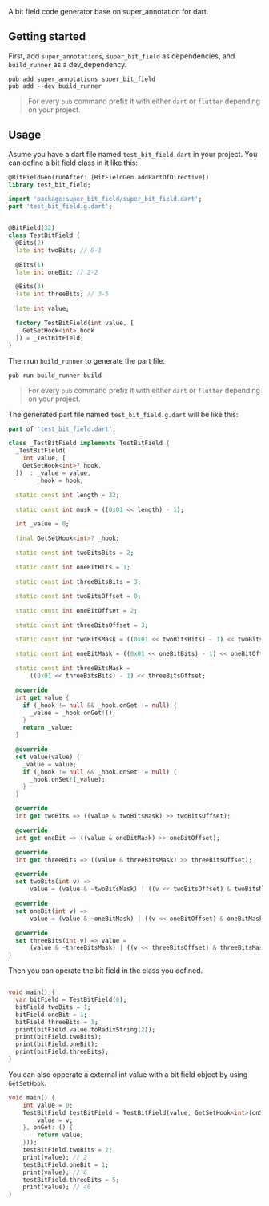 <!-- 
This README describes the package. If you publish this package to pub.dev,
this README's contents appear on the landing page for your package.

For information about how to write a good package README, see the guide for
[writing package pages](https://dart.dev/guides/libraries/writing-package-pages). 

For general information about developing packages, see the Dart guide for
[creating packages](https://dart.dev/guides/libraries/create-library-packages)
and the Flutter guide for
[developing packages and plugins](https://flutter.dev/developing-packages). 
-->

A bit field code generator base on super_annotation for dart.

## Getting started

First, add `super_annotations`, `super_bit_field` as dependencies, and `build_runner` as a dev_dependency.

```shell
pub add super_annotations super_bit_field
pub add --dev build_runner
```

> For every `pub` command prefix it with either `dart` or `flutter` depending on your project.

## Usage

Asume you have a dart file named `test_bit_field.dart` in your project. You can define a bit field class in it like this:

```dart
@BitFieldGen(runAfter: [BitFieldGen.addPartOfDirective])
library test_bit_field;

import 'package:super_bit_field/super_bit_field.dart';
part 'test_bit_field.g.dart';


@BitField(32)
class TestBitField {
  @Bits(2)
  late int twoBits; // 0-1

  @Bits(1)
  late int oneBit; // 2-2

  @Bits(3)
  late int threeBits; // 3-5

  late int value;

  factory TestBitField(int value, [
    GetSetHook<int> hook
  ]) = _TestBitField;
}
```

Then run `build_runner` to generate the part file.

```shell
pub run build_runner build
```

> For every `pub` command prefix it with either `dart` or `flutter` depending on your project.

The generated part file named `test_bit_field.g.dart` will be like this:

```dart
part of 'test_bit_field.dart';

class _TestBitField implements TestBitField {
  _TestBitField(
    int value, [
    GetSetHook<int>? hook,
  ])  : _value = value,
        _hook = hook;

  static const int length = 32;

  static const int musk = ((0x01 << length) - 1);

  int _value = 0;

  final GetSetHook<int>? _hook;

  static const int twoBitsBits = 2;

  static const int oneBitBits = 1;

  static const int threeBitsBits = 3;

  static const int twoBitsOffset = 0;

  static const int oneBitOffset = 2;

  static const int threeBitsOffset = 3;

  static const int twoBitsMask = ((0x01 << twoBitsBits) - 1) << twoBitsOffset;

  static const int oneBitMask = ((0x01 << oneBitBits) - 1) << oneBitOffset;

  static const int threeBitsMask =
      ((0x01 << threeBitsBits) - 1) << threeBitsOffset;

  @override
  int get value {
    if (_hook != null && _hook.onGet != null) {
      _value = _hook.onGet!();
    }
    return _value;
  }

  @override
  set value(value) {
    _value = value;
    if (_hook != null && _hook.onSet != null) {
      _hook.onSet!(_value);
    }
  }

  @override
  int get twoBits => ((value & twoBitsMask) >> twoBitsOffset);

  @override
  int get oneBit => ((value & oneBitMask) >> oneBitOffset);

  @override
  int get threeBits => ((value & threeBitsMask) >> threeBitsOffset);

  @override
  set twoBits(int v) =>
      value = (value & ~twoBitsMask) | ((v << twoBitsOffset) & twoBitsMask);

  @override
  set oneBit(int v) =>
      value = (value & ~oneBitMask) | ((v << oneBitOffset) & oneBitMask);

  @override
  set threeBits(int v) => value =
      (value & ~threeBitsMask) | ((v << threeBitsOffset) & threeBitsMask);
}

```

Then you can operate the bit field in the class you defined.

```dart

void main() {
  var bitField = TestBitField(0);
  bitField.twoBits = 1;
  bitField.oneBit = 1;
  bitField.threeBits = 1;
  print(bitField.value.toRadixString(2));
  print(bitField.twoBits);
  print(bitField.oneBit);
  print(bitField.threeBits);
}

```

You can also opperate a external int value with a bit field object by using `GetSetHook`.

```dart
void main() {
    int value = 0;
    TestBitField testBitField = TestBitField(value, GetSetHook<int>(onSet: (int v) {
        value = v;
    }, onGet: () {
        return value;
    }));
    testBitField.twoBits = 2;
    print(value); // 2
    testBitField.oneBit = 1;
    print(value); // 6
    testBitField.threeBits = 5;
    print(value); // 46
}
```

